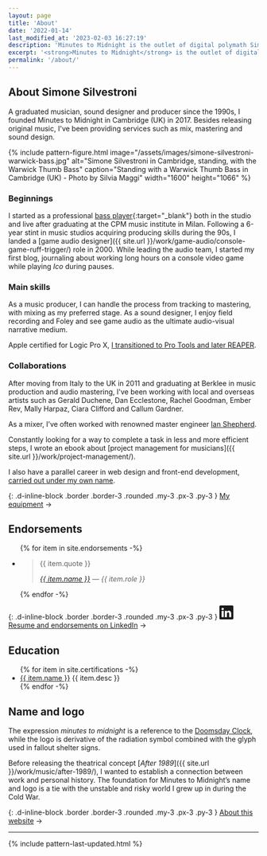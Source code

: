 ```yaml
---
layout: page
title: 'About'
date: '2022-01-14'
last_modified_at: '2023-02-03 16:27:19'
description: 'Minutes to Midnight is the outlet of digital polymath Simone Silvestroni, providing a vast array of audio production services.'
excerpt: '<strong>Minutes to Midnight</strong> is the outlet of digital polymath Simone Silvestroni, providing a vast array of audio production services.'
permalink: '/about/'
---
```

## About Simone Silvestroni

A graduated musician, sound designer and producer since the 1990s, I founded Minutes to Midnight in Cambridge (UK) in 2017. Besides releasing original music, I've been providing services such as mix, mastering and sound design.

{% include pattern-figure.html image="/assets/images/simone-silvestroni-warwick-bass.jpg" alt="Simone Silvestroni in Cambridge, standing, with the Warwick Thumb Bass" caption="Standing with a Warwick Thumb Bass in Cambridge (UK) - Photo by Silvia Maggi" width="1600" height="1066" %}

### Beginnings

I started as a professional [bass player](https://soundbetter.com/profiles/206552-minutes-to-midnight){:target="_blank"} both in the studio and live after graduating at the CPM music institute in Milan. Following a 6-year stint in music studios acquiring producing skills during the 90s, I landed a [game audio designer]({{ site.url }}/work/game-audio/console-game-ruff-trigger/) role in 2000. While leading the audio team, I started my first blog, journaling about working long hours on a console video game while playing *Ico* during pauses.

### Main skills

As a music producer, I can handle the process from tracking to mastering, with mixing as my preferred stage. As a sound designer, I enjoy field recording and Foley and see game audio as the ultimate audio-visual narrative medium.

Apple certified for Logic Pro X, [I transitioned to Pro Tools and later REAPER](/blog/daw-from-logic-to-pro-tools-to-reaper-part-1/).

### Collaborations

After moving from Italy to the UK in 2011 and graduating at Berklee in music production and audio mastering, I've been working with local and overseas artists such as Gerald Duchene, Dan Ecclestone, Rachel Goodman, Ember Rev, Mally Harpaz, Ciara Clifford and Callum Gardner.

As a mixer, I’ve often worked with renowned master engineer [Ian Shepherd](https://www.productionadvice.co.uk/about/).

Constantly looking for a way to complete a task in less and more efficient steps, I wrote an ebook about [project management for musicians]({{ site.url }}/work/project-management/). 

I also have a parallel career in web design and front-end development, [carried out under my own name](https://simonesilvestroni.com).

{: .d-inline-block .border .border-3 .rounded .my-3 .px-3 .py-3 }
[My equipment](/uses/) →

## Endorsements

<ul class="list-unstyled ps-0">
{% for item in site.endorsements -%}
  <li>
    <blockquote>
      <p>{{ item.quote }}</p>
      <cite><a href="{{ item.url }}">{{ item.name }}</a> — {{ item.role }}</cite>
    </blockquote>
  </li>
{% endfor -%}
</ul>

{: .d-inline-block .border .border-3 .rounded .my-3 .px-3 .py-3 }
[<svg xmlns="http://www.w3.org/2000/svg" width="28" height="28" fill="currentColor" viewBox="0 0 16 16" role="img" aria-label="LinkedIn logo"><path d="M0 1.146C0 .513.526 0 1.175 0h13.65C15.474 0 16 .513 16 1.146v13.708c0 .633-.526 1.146-1.175 1.146H1.175C.526 16 0 15.487 0 14.854V1.146zm4.943 12.248V6.169H2.542v7.225h2.401zm-1.2-8.212c.837 0 1.358-.554 1.358-1.248-.015-.709-.52-1.248-1.342-1.248-.822 0-1.359.54-1.359 1.248 0 .694.521 1.248 1.327 1.248h.016zm4.908 8.212V9.359c0-.216.016-.432.08-.586.173-.431.568-.878 1.232-.878.869 0 1.216.662 1.216 1.634v3.865h2.401V9.25c0-2.22-1.184-3.252-2.764-3.252-1.274 0-1.845.7-2.165 1.193v.025h-.016a5.54 5.54 0 0 1 .016-.025V6.169h-2.4c.03.678 0 7.225 0 7.225h2.4z"/></svg> Resume and endorsements on LinkedIn](https://www.linkedin.com/in/simonesilvestroni/) →

## Education

<ul>
{% for item in site.certifications -%}
  <li><a href="{{ item.href }}" title="{{ item.desc }}">{{ item.name }}</a> {{ item.desc }}</li>
{% endfor -%}
</ul>

## Name and logo

The expression _minutes to midnight_ is a reference to the [Doomsday Clock](https://en.wikipedia.org/wiki/Doomsday_Clock), while the logo is derivative of the radiation symbol combined with the glyph used in fallout shelter signs.

Before releasing the theatrical concept [_After 1989_]({{ site.url }}/work/music/after-1989/), I wanted to establish a connection between work and personal history. The foundation for Minutes to Midnight’s name and logo is a tie with the unstable and risky world I grew up in during the Cold War.

{: .d-inline-block .border .border-3 .rounded .my-3 .px-3 .py-3 }
[About this website](/colophon/) →

***

{% include pattern-last-updated.html %}